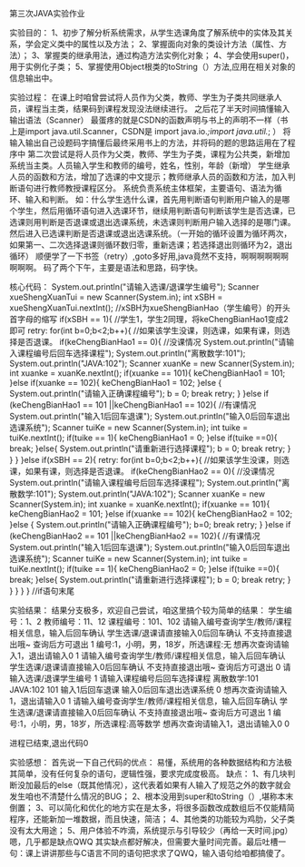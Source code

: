 第三次JAVA实验作业

实验目的：
1、初步了解分析系统需求，从学生选课角度了解系统中的实体及其关系，学会定义类中的属性以及方法；
2、掌握面向对象的类设计方法（属性、方法）；
3、掌握类的继承用法，通过构造方法实例化对象；
4、学会使用super()，用于实例化子类；
5、掌握使用Object根类的toString（）方法,应用在相关对象的信息输出中。

实验过程：
在课上时咱曾尝试将人员作为父类，教师、学生为子类共同继承人员，课程当主类，结果码到课程发现没法继续进行。
之后花了半天时间搞懂输入输出语法（Scanner）
最蛋疼的就是CSDN的函数声明与书上的声明不一样（书上是import java.util.Scanner，CSDN是 import java.io.*;import java.util.*; ）
将输入输出自己设题码字搞懂后最终采用书上的方法，并将码的题的思路运用在了程序中
第二次尝试是将人员作为父类，教师、学生为子类，课程为公共类，新增加系统当主类。人员输入学生和教师的编号，姓名，性别，年龄（新增）
学生继承人员的函数和方法，增加了选课的中文提示；教师继承人员的函数和方法，加入判断语句进行教师教授课程区分。
系统负责系统主体框架，主要语句、语法为循环、输入和判断。
如：什么学生选什么课，首先用判断语句判断用户输入的是哪个学生，然后用循环语句进入选课环节，继续用判断语句判断该学生是否选课，已选课则用判断是否退课或退出选课系统，未选课则判断用户输入选择的是哪门课。然后进入已选课判断是否退课或退出选课系统。（一开始的循环设置为循环两次，如果第一、二次选择退课则循环数归零，重新选课；若选择退出则循环为2，退出循环）
顺便学了一下书签（retry）,goto多好用,java竟然不支持，啊啊啊啊啊啊啊啊啊。
码了两个下午，主要是语法和思路，码字快。

核心代码：
System.out.println("请输入选课/退课学生编号");
                Scanner xueShengXuanTui = new Scanner(System.in);
                int xSBH = xueShengXuanTui.nextInt();   //xSBH为xueShengBianHao（学生编号）的开头首字母的缩写
                if(xSBH == 1){                          //学生1，学生2同理，将keChengBianHao1变成2即可
                    retry:
                    for(int b=0;b<2;b++){               //如果该学生没课，则选课，如果有课，则选择是否退课。
                        if(keChengBianHao1 == 0){       //没课情况
                            System.out.println("请输入课程编号后回车选择课程");
                            System.out.println("离散数学:101");
                            System.out.println("JAVA:102");
                            Scanner xuanKe = new Scanner(System.in);
                            int xuanke = xuanKe.nextInt();
                            if(xuanke == 101){
                                keChengBianHao1 = 101;
                            }else if(xuanke == 102){
                                keChengBianHao1 = 102;
                            }else {
                                System.out.println("请输入正确课程编号");
                                b = 0;
                                break retry;
                            }
                        }else if (keChengBianHao1 == 101 ||keChengBianHao1 == 102){   //有课情况
                            System.out.println("输入1后回车退课");
                            System.out.println("输入0后回车退出选课系统");
                            Scanner tuiKe = new Scanner(System.in);
                            int tuike = tuiKe.nextInt();
                            if(tuike == 1){
                                keChengBianHao1 = 0;
                            }else if(tuike ==0){
                                break;
                            }else{
                                System.out.println("请重新进行选择课程");
                                b = 0;
                                break retry;
                            }
                        }
                    }
                }else if(xSBH == 2){
                    retry:
                    for(int b=0;b<2;b++){               //如果该学生没课，则选课，如果有课，则选择是否退课。
                        if(keChengBianHao2 == 0){       //没课情况
                            System.out.println("请输入课程编号后回车选择课程");
                            System.out.println("离散数学:101");
                            System.out.println("JAVA:102");
                            Scanner xuanKe = new Scanner(System.in);
                            int xuanke = xuanKe.nextInt();
                            if(xuanke == 101){
                                keChengBianHao2 = 101;
                            }else if(xuanke == 102){
                                keChengBianHao2 = 102;
                            }else {
                                System.out.println("请输入正确课程编号");
                                b=0;
                                break retry;
                            }
                        }else if (keChengBianHao2 == 101 ||keChengBianHao2 == 102){   //有课情况
                            System.out.println("输入1后回车退课");
                            System.out.println("输入0后回车退出选课系统");
                            Scanner tuiKe = new Scanner(System.in);
                            int tuike = tuiKe.nextInt();
                            if(tuike == 1){
                                keChengBianHao2 = 0;
                            }else if(tuike ==0){
                                break;
                            }else{
                                System.out.println("请重新进行选择课程");
                                b = 0;
                                break retry;
                            }
                        }
                    }
                }
            }                                           //if语句末尾

实验结果：
结果分支极多，欢迎自己尝试，咱这里搞个较为简单的结果：
学生编号：1、2
教师编号：11、12
课程编号：101、102
请输入编号查询学生/教师/课程相关信息，输入后回车确认
学生选课/退课请直接输入0后回车确认
不支持直接退出哦~ 查询后方可退出
1
编号:1，小明，男，18岁，所选课程:无
想再次查询请输入1，退出请输入0
1
请输入编号查询学生/教师/课程相关信息，输入后回车确认
学生选课/退课请直接输入0后回车确认
不支持直接退出哦~ 查询后方可退出
0
请输入选课/退课学生编号
1
请输入课程编号后回车选择课程
离散数学:101
JAVA:102
101
输入1后回车退课
输入0后回车退出选课系统
0
想再次查询请输入1，退出请输入0
1
请输入编号查询学生/教师/课程相关信息，输入后回车确认
学生选课/退课请直接输入0后回车确认
不支持直接退出哦~ 查询后方可退出
1
编号:1，小明，男，18岁，所选课程:高等数学
想再次查询请输入1，退出请输入0
0

进程已结束,退出代码0

实验感想：
首先说一下自己代码的优点：
易懂，系统用的各种数据结构和方法极其简单，没有任何复杂的语句，逻辑性强，要求完成度极高。
缺点：
1、有几块判断没加最后的else（既其他情况），这代表着如果有人输入了规范之外的数字就会发生咱也不清楚什么情况的BUG；
2、根本没用到super和toString（）,堪称本末倒置；
3、可以简化和优化的地方实在是太多，将很多函数改成数组后不仅能精简程序，还能新加一堆数据，而且快速，简洁；
4、其他类的功能较为鸡肋，父子类没有太大用途；
5、用户体验不咋滴，系统提示与引导较少（再给一天时间.jpg）
嗯，几乎都是缺点QWQ
其实缺点都好解决，但需要大量时间完善。最后吐槽一句：课上讲讲那些与C语言不同的语句把求求了QWQ，输入语句给咱都搞傻了。
